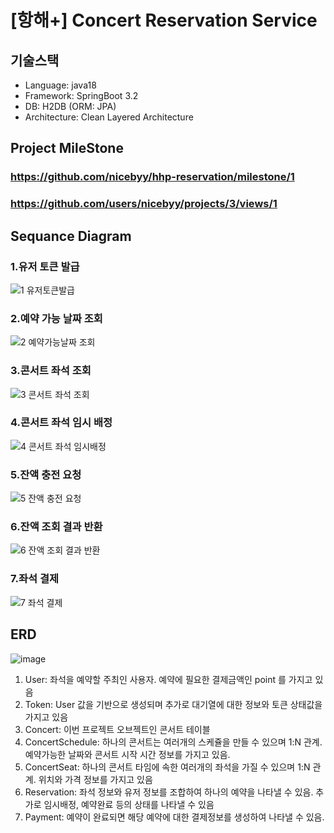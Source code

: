 # [항해+] Concert Reservation Service

## 기술스택
- Language: java18
- Framework: SpringBoot 3.2
- DB: H2DB (ORM: JPA)
- Architecture: Clean Layered Architecture

## Project MileStone
### https://github.com/nicebyy/hhp-reservation/milestone/1
### https://github.com/users/nicebyy/projects/3/views/1

## Sequance Diagram

### 1.유저 토큰 발급

![1 유저토큰발급](https://github.com/user-attachments/assets/2f949836-65d6-420d-b3aa-fe80cdade7d2)

### 2.예약 가능 날짜 조회
![2 예약가능날짜 조회](https://github.com/user-attachments/assets/c6558efb-f0bd-42e8-9caf-7085ae0a1a3a)

### 3.콘서트 좌석 조회
![3  콘서트 좌석 조회](https://github.com/user-attachments/assets/589d512b-b04c-4c96-86f5-f0b7de4cd3ef)

### 4.콘서트 좌석 임시 배정
![4  콘서트 좌석 임시배정](https://github.com/user-attachments/assets/a47cd74a-1cf6-4d19-880d-7a80a01b59bc)

### 5.잔액 충전 요청
![5  잔액 충전 요청](https://github.com/user-attachments/assets/27381626-037f-4d82-bf91-e29e53b1be09)

### 6.잔액 조회 결과 반환
![6  잔액 조회 결과 반환](https://github.com/user-attachments/assets/49d9ccae-63e9-4897-95d4-983ed014fb93)

### 7.좌석 결제
![7  좌석 결제](https://github.com/user-attachments/assets/9b4edae7-2a2d-4cb6-97eb-a7b7d1591840)

## ERD
![image](https://github.com/user-attachments/assets/149cde21-08ad-4ce7-912a-529702a30e82)

1. User: 좌석을 예약할 주최인 사용자. 예약에 필요한 결제금액인 point 를 가지고 있음 
2. Token: User 값을 기반으로 생성되며 추가로 대기열에 대한 정보와 토큰 상태값을 가지고 있음
3. Concert: 이번 프로젝트 오브젝트인 콘서트 테이블 
4. ConcertSchedule: 하나의 콘서트는 여러개의 스케쥴을 만들 수 있으며 1:N 관계. 예약가능한 날짜와 콘서트 시작 시간 정보를 가지고 있음.
5. ConcertSeat: 하나의 콘서트 타임에 속한 여러개의 좌석을 가질 수 있으며 1:N 관계. 위치와 가격 정보를 가지고 있음
6. Reservation: 좌석 정보와 유저 정보를 조합하여 하나의 예약을 나타낼 수 있음. 추가로 임시배정, 예약완료 등의 상태를 나타낼 수 있음
7. Payment: 예약이 완료되면 해당 예약에 대한 결제정보를 생성하여 나타낼 수 있음.  